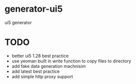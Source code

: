 # generator-ui5
ui5 generator

# TODO
- better ui5 1.28 best practice
- use yeoman built in write function to copy files to directory
- add fake data generation machnisim
- add latest best practice
- add simple http proxy support
